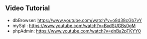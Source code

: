 ## Video Tutorial 
- dbBrowser: https://www.youtube.com/watch?v=o8d38cGb7vY
- mySql : https://www.youtube.com/watch?v=BxdSUGBs0gM
- phpAdmin: https://www.youtube.com/watch?v=dnBa2pTKYY0
